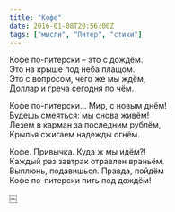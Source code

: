 ```yaml
---
title: "Кофе"
date: 2016-01-08T20:56:00Z
tags: ["мысли", "Питер", "стихи"]
---
```


Кофе по-питерски – это с дождём.  
Это на крыше под неба плащом.  
Это с вопросом, чего же мы ждём,  
Доллар и греча сегодня по чём.

Кофе по-питерски… Мир, с новым днём!  
Будешь смеяться: мы снова живём!  
Лезем в карман за последним рублём,  
Крылья сжигаем надежды огнём.

Кофе. Привычка. Куда ж мы идём?!  
Каждый раз завтрак отравлен враньём.  
Выплюнь, подавишься. Правда, пойдём  
Кофе по-питерски пить под дождём!

￼


